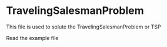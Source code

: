 # TravelingSalesmanProblem

This file is used to solute the TravelingSalesmanProblem or TSP

Read the example file
